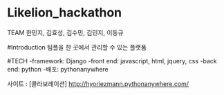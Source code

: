 # Likelion_hackathon

TEAM
한민지, 김효성, 김수민, 김민지, 이동규

#Introduction
팀플을 한 곳에서 관리할 수 있는 플랫폼

#TECH
-framework: Django 
-front end: javascript, html, jquery, css 
-back end: python
-배포: pythonanywhere

사이트 : [콜라보레이션] http://hyoriezmann.pythonanywhere.com/ 

